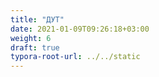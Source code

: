 ```yaml
---
title: "ДУТ"
date: 2021-01-09T09:26:18+03:00
weight: 6
draft: true
typora-root-url: ../../static
---
```


